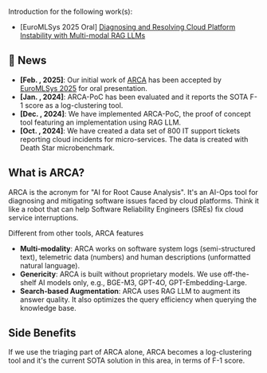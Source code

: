 
Introduction for the following work(s):
* [EuroMLSys 2025 Oral] <a href="https://github.com/yw2399/arca/blob/main/paper/ARCA_EuroMLSys.pdf">Diagnosing and Resolving Cloud Platform Instability with Multi-modal RAG LLMs</a>


## 📰 News
* **[Feb. , 2025]**: Our initial work of [ARCA](https://github.com/yw2399/arca/blob/main/paper/ARCA_EuroMLSys.pdf) has been accepted by [EuroMLSys 2025](https://euromlsys.eu/) for oral presentation.
* **[Jan. , 2024]**: ARCA-PoC has been evaluated and it reports the SOTA F-1 score as a log-clustering tool.
* **[Dec. , 2024]**: We have implemented ARCA-PoC, the proof of concept tool featuring an implementation using RAG LLM.
* **[Oct. , 2024]**: We have created a data set of 800 IT support tickets reporting cloud incidents for micro-services. The data is created with Death Star microbenchmark.


## What is ARCA?
ARCA is the acronym for "AI for Root Cause Analysis". It's an AI-Ops tool for diagnosing and mitigating software issues faced by cloud platforms. Think it like a robot that can help Software Reliability Engineers (SREs) fix cloud service interruptions.

Different from other tools, ARCA features
* **Multi-modality**: ARCA works on software system logs (semi-structured text), telemetric data (numbers) and human descriptions (unformatted natural language).
*  **Genericity**: ARCA is built without proprietary models. We use off-the-shelf AI models only, e.g., BGE-M3, GPT-4O, GPT-Embedding-Large.
* **Search-based Augmentation**: ARCA uses RAG LLM to augment its answer quality. It also optimizes the query efficiency when querying the knowledge base.

## Side Benefits
If we use the triaging part of ARCA alone, ARCA becomes a log-clustering tool and it's the current SOTA solution in this area, in terms of F-1 score.
